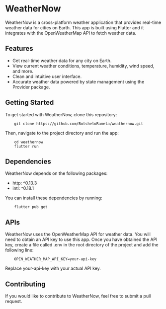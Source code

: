 # WeatherNow

WeatherNow is a cross-platform weather application that provides real-time weather data for cities on Earth. This app is built using Flutter and it integrates with the OpenWeatherMap API to fetch weather data.

## Features

- Get real-time weather data for any city on Earth.
- View current weather conditions, temperature, humidity, wind speed, and more.
- Clean and intuitive user interface.
- Accurate weather data powered by state management using the Provider package.

## Getting Started

To get started with WeatherNow, clone this repository:

```
    git clone https://github.com/BotsheloRamela/weathernow.git
```

Then, navigate to the project directory and run the app:

```
    cd weathernow
    flutter run
```

## Dependencies

WeatherNow depends on the following packages:

- http: ^0.13.3
- intl: ^0.18.1

You can install these dependencies by running:

```
    flutter pub get
```

## APIs

WeatherNow uses the OpenWeatherMap API for weather data. You will need to obtain an API key to use this app. Once you have obtained the API key, create a file called .env in the root directory of the project and add the following line:

```
    OPEN_WEATHER_MAP_API_KEY=your-api-key
```

Replace your-api-key with your actual API key.

## Contributing

If you would like to contribute to WeatherNow, feel free to submit a pull request.

